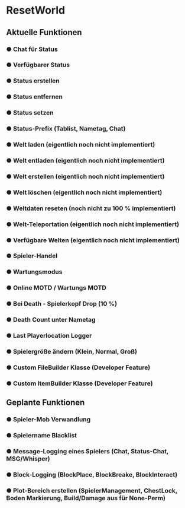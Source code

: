 # ResetWorld

## Aktuelle Funktionen
### ● Chat für Status
### ● Verfügbarer Status
### ● Status erstellen
### ● Status entfernen
### ● Status setzen
### ● Status-Prefix (Tablist, Nametag, Chat)
### ● Welt laden (eigentlich noch nicht implementiert)
### ● Welt entladen (eigentlich noch nicht implementiert)
### ● Welt erstellen (eigentlich noch nicht implementiert)
### ● Welt löschen (eigentlich noch nicht implementiert)
### ● Weltdaten reseten (noch nicht zu 100 % implementiert)
### ● Welt-Teleportation (eigentlich noch nicht implementiert)
### ● Verfügbare Welten (eigentlich noch nicht implementiert)
### ● Spieler-Handel
### ● Wartungsmodus
### ● Online MOTD / Wartungs MOTD
### ● Bei Death - Spielerkopf Drop (10 %)
### ● Death Count unter Nametag
### ● Last Playerlocation Logger
### ● Spielergröße ändern (Klein, Normal, Groß)
### ● Custom FileBuilder Klasse (Developer Feature)
### ● Custom ItemBuilder Klasse (Developer Feature)


## Geplante Funktionen
### ● Spieler-Mob Verwandlung
### ● Spielername Blacklist
### ● Message-Logging eines Spielers (Chat, Status-Chat, MSG/Whisper)
### ● Block-Logging (BlockPlace, BlockBreake, BlockInteract)
### ● Plot-Bereich erstellen (SpielerManagement, ChestLock, Boden Markierung, Build/Damage aus für None-Perm)
